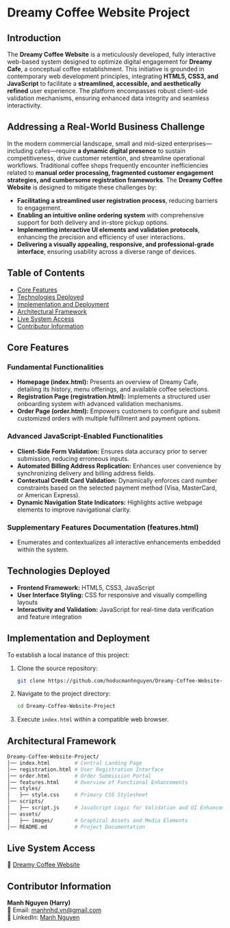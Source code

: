 # Dreamy Coffee Website Project

## Introduction

The **Dreamy Coffee Website** is a meticulously developed, fully interactive web-based system designed to optimize digital engagement for **Dreamy Cafe**, a conceptual coffee establishment. This initiative is grounded in contemporary web development principles, integrating **HTML5, CSS3, and JavaScript** to facilitate a **streamlined, accessible, and aesthetically refined** user experience. The platform encompasses robust client-side validation mechanisms, ensuring enhanced data integrity and seamless interactivity.

## Addressing a Real-World Business Challenge

In the modern commercial landscape, small and mid-sized enterprises—including cafes—require **a dynamic digital presence** to sustain competitiveness, drive customer retention, and streamline operational workflows. Traditional coffee shops frequently encounter inefficiencies related to **manual order processing, fragmented customer engagement strategies, and cumbersome registration frameworks**. The **Dreamy Coffee Website** is designed to mitigate these challenges by:

- **Facilitating a streamlined user registration process**, reducing barriers to engagement.
- **Enabling an intuitive online ordering system** with comprehensive support for both delivery and in-store pickup options.
- **Implementing interactive UI elements and validation protocols**, enhancing the precision and efficiency of user interactions.
- **Delivering a visually appealing, responsive, and professional-grade interface**, ensuring usability across a diverse range of devices.

## Table of Contents

- [Core Features](#core-features)
- [Technologies Deployed](#technologies-deployed)
- [Implementation and Deployment](#implementation-and-deployment)
- [Architectural Framework](#architectural-framework)
- [Live System Access](#live-system-access)
- [Contributor Information](#contributor-information)

## Core Features

### **Fundamental Functionalities**

- **Homepage (index.html):** Presents an overview of Dreamy Cafe, detailing its history, menu offerings, and available coffee selections.
- **Registration Page (registration.html):** Implements a structured user onboarding system with advanced validation mechanisms.
- **Order Page (order.html):** Empowers customers to configure and submit customized orders with multiple fulfillment and payment options.

### **Advanced JavaScript-Enabled Functionalities**

- **Client-Side Form Validation:** Ensures data accuracy prior to server submission, reducing erroneous inputs.
- **Automated Billing Address Replication:** Enhances user convenience by synchronizing delivery and billing address fields.
- **Contextual Credit Card Validation:** Dynamically enforces card number constraints based on the selected payment method (Visa, MasterCard, or American Express).
- **Dynamic Navigation State Indicators:** Highlights active webpage elements to improve navigational clarity.

### **Supplementary Features Documentation (features.html)**

- Enumerates and contextualizes all interactive enhancements embedded within the system.

## Technologies Deployed

- **Frontend Framework:** HTML5, CSS3, JavaScript
- **User Interface Styling:** CSS for responsive and visually compelling layouts
- **Interactivity and Validation:** JavaScript for real-time data verification and feature integration

## Implementation and Deployment

To establish a local instance of this project:

1. Clone the source repository:
   ```bash
   git clone https://github.com/hoducmanhnguyen/Dreamy-Coffee-Website-Project.git
   ```
2. Navigate to the project directory:
   ```bash
   cd Dreamy-Coffee-Website-Project
   ```
3. Execute `index.html` within a compatible web browser.

## Architectural Framework

```bash
Dreamy-Coffee-Website-Project/
│── index.html        # Central Landing Page
│── registration.html # User Registration Interface
│── order.html        # Order Submission Portal
│── features.html     # Overview of Functional Enhancements
│── styles/
│   ├── style.css     # Primary CSS Stylesheet
│── scripts/
│   ├── script.js     # JavaScript Logic for Validation and UI Enhancements
│── assets/
│   ├── images/       # Graphical Assets and Media Elements
│── README.md         # Project Documentation
```




## Live System Access

🔗 [Dreamy Coffee Website](https://hoducmanhnguyen.github.io/Dreamy-Coffee-Website-Project/)

## Contributor Information

**Manh Nguyen (Harry)**\
📧 Email: [manhnhd.vn@gmail.com](mailto\:manhnhd.vn@gmail.com)\
🔗 LinkedIn: [Manh Nguyen](https://www.linkedin.com/in/harrryy/)
